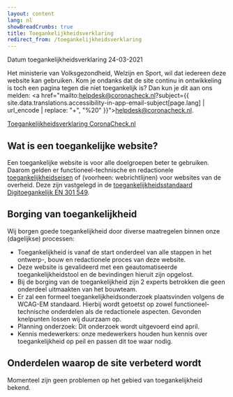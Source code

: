 ```yaml
---
layout: content
lang: nl
showBreadCrumbs: true
title: Toegankelijkheidsverklaring
redirect_from: /toegankelijkheidsverklaring
---
```

Datum toegankelijkheidsverklaring 24-03-2021

Het ministerie van Volksgezondheid, Welzijn en Sport, wil dat iedereen deze website kan gebruiken. Kom je ondanks dat de site continu in ontwikkeling is toch een pagina tegen die niet toegankelijk is? Dan kun je dit aan ons melden: <a href="mailto:helpdesk@coronacheck.nl?subject={{ site.data.translations.accessibility-in-app-email-subject[page.lang] | url_encode | replace: "+", "%20" }}">helpdesk@coronacheck.nl</a>. 

<a href="https://www.toegankelijkheidsverklaring.nl/register/4230" lang="nl" rel="noreferrer noopener">Toegankelijkheidsverklaring CoronaCheck.nl</a>

## Wat is een toegankelijke website?

Een toegankelijke website is voor alle doelgroepen beter te gebruiken. Daarom gelden er functioneel-technische en redactionele [toegankelijkheidseisen](https://www.digitoegankelijk.nl/) of (voorheen: webrichtlijnen) voor websites van de overheid. Deze zijn vastgelegd in de [toegankelijkheidsstandaard Digitoegankelijk EN 301 549](https://www.forumstandaardisatie.nl/open-standaarden/digitoegankelijk-en-301-549-met-wcag-21).

## Borging van toegankelijkheid
Wij borgen goede toegankelijkheid door diverse maatregelen binnen onze (dagelijkse) processen:

-   Toegankelijkheid is vanaf de start onderdeel van alle stappen in het ontwerp-, bouw en redactionele proces van deze website.
-   Deze website is gevalideerd met een geautomatiseerde toegankelijkheidstool en de bevindingen hieruit zijn opgelost. 
-   Bij de borging van de toegankelijkheid zijn 2 experts betrokken die geen onderdeel uitmaakten van het bouwteam.
-   Er zal een formeel toegankelijkheidsonderzoek plaatsvinden volgens de WCAG-EM standaard. Hierbij wordt getoetst op zowel functioneel-technische onderdelen als de redactionele aspecten. Gevonden knelpunten lossen wij duurzaam op.
-   Planning onderzoek: Dit onderzoek wordt uitgevoerd eind april.
-   Kennis medewerkers: onze medewerkers houden hun kennis over toegankelijkheid op peil en passen dit toe waar nodig.

## Onderdelen waarop de site verbeterd wordt

Momenteel zijn geen problemen op het gebied van toegankelijkheid bekend.
